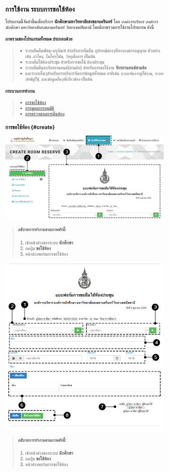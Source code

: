 การใช้งาน ระบบการขอใช้ห้อง
--------------------------

โปรแกรมนี้จัดทำขึ้นเพื่อบริการ **นักศึกษามหาวิทยาลัยสงขลานครินทร์** โดย *องค์การบริหาร องค์การนักศึกษา มหาวิทยาลัยสงขลานครินทร์ วิทยาเขตปัตตานี* โดยมีภาพรวมการใช้งานโปรแกรม ดังนี้

#### ภาพรวมของโปรแกรมทั้งหมด ประกอบด้วย 
> - ระบบยืมคืนพัสดุ-ครุภัณฑ์ สำหรับการยืมคืน <i class="icon-wrench"></i>อุปกรณ์ต่างๆที่ทางองค์กรอนุญาต ตัวอย่าง เช่น *ลำโพง, ไมโครโฟน, วิทยุสื่อสาร* เป็นต้น
> - ระบบยืมใช้ห้องประชุม สำหรับการขอใช้ <i class="icon-building"></i>ห้องประชุม
> - ระบบยืมคืนรถจักรยานยนต์(สามล้อ) สำหรับการขอใช้งาน <i class="icon-exchange"></i>**จักรยานยนต์สามล้อ**
> - และระบบอื่นๆสำหรับการบริหารจัดการข้อมูลทั้งหมด อาทิเช่น *ระบบจัดการผู้ใช้งาน, ระบบสิทธิผู้ใช้, และข้อมูลอื่นๆที่เกี่ยวข้อง* เป็นต้น 


#### กระบวนการทำงาน
> - <a href="#create">การขอใช้ห้อง</a>
> - <a href="#result">การดูผลการอนุมัติ</a>
> - <a href="#done">การตรวจสอบการคืนห้อง</a>




### การขอใช้ห้อง {#create}

![ขอใช้ห้อง](/docs/images/intro1.png)

> ##### อธิบายการทำงานตามภาพดังนี้:
> 1. เข้าหน้าต่างของระบบ **นักศึกษา**
> 2. กดปุ่ม **ขอใช้ห้อง**
> 3. หน้าต่างพอร์มการขอใช้ห้อง


![ขอใช้ห้อง](/docs/images/form.png)

> ##### อธิบายการทำงานตามภาพดังนี้:
> 1. เข้าหน้าต่างของระบบ **นักศึกษา**
> 2. กดปุ่ม **ขอใช้ห้อง**
> 3. หน้าต่างพอร์มการขอใช้ห้อง